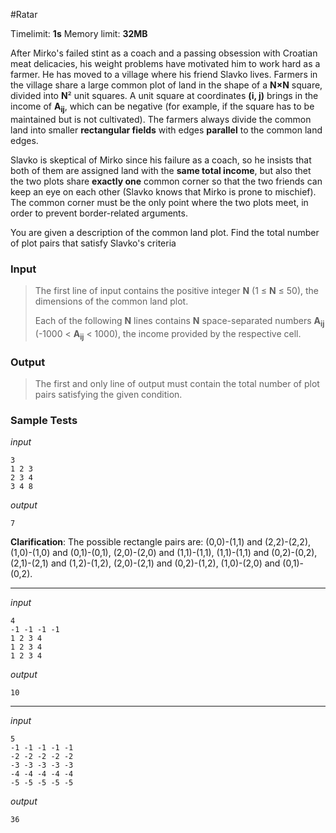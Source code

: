 #Ratar

Timelimit: **1s** Memory limit: **32MB**

After Mirko's failed stint as a coach and a passing obsession with
Croatian meat delicacies, his weight problems have motivated him to work
hard as a farmer. He has moved to a village where his friend Slavko
lives. Farmers in the village share a large common plot of land in the
shape of a **N×N** square, divided into **N**² unit squares. A unit
square at coordinates **(i, j)** brings in the income of **A<sub>ij</sub>**,
which can be negative (for example, if the square has to be maintained
but is not cultivated). The farmers always divide the common land into
smaller **rectangular fields** with edges **parallel** to the common
land edges.

Slavko is skeptical of Mirko since his failure as a coach, so he insists
that both of them are assigned land with the **same total income**, but
also thet the two plots share **exactly one** common corner so that the
two friends can keep an eye on each other (Slavko knows that Mirko is
prone to mischief). The common corner must be the only point where the
two plots meet, in order to prevent border-related arguments.

You are given a description of the common land plot. Find the total
number of plot pairs that satisfy Slavko's criteria

### Input
> The first line of input contains the positive integer **N** (1 ≤ **N** ≤
> 50), the dimensions of the common land plot.
> 
> Each of the following **N** lines contains **N** space-separated numbers
> **A<sub>ij</sub>** (-1000 < **A<sub>ij</sub>** < 1000), the income provided by the
> respective cell.

### Output
> The first and only line of output must contain the total number of plot
> pairs satisfying the given condition.

### Sample Tests
_input_

```
3
1 2 3
2 3 4
3 4 8
```

_output_
```
7
```

**Clarification**: The possible rectangle pairs are:
(0,0)-(1,1) and (2,2)-(2,2), (1,0)-(1,0) and (0,1)-(0,1), (2,0)-(2,0) and (1,1)-(1,1), (1,1)-(1,1) and (0,2)-(0,2), (2,1)-(2,1) and (1,2)-(1,2), (2,0)-(2,1) and (0,2)-(1,2), (1,0)-(2,0) and (0,1)-(0,2).


---


_input_

```
4
-1 -1 -1 -1
1 2 3 4
1 2 3 4
1 2 3 4
```

_output_
```
10
```

---


_input_

```
5
-1 -1 -1 -1 -1
-2 -2 -2 -2 -2
-3 -3 -3 -3 -3
-4 -4 -4 -4 -4
-5 -5 -5 -5 -5
```

_output_
```
36
```